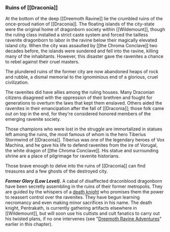 ### Ruins of [[Draconia]]

At the bottom of the deep [[Dreemoth Ravine]] lie the crumbled ruins of the once-proud nation of [[Draconia]]. The floating islands of the city-state were the original home of dragonborn society within [[Wildemount]], though the ruling class installed a strict caste system and forced the tailless ravenite dragonborn to labor in the ravine below their magically elevated island city. When the city was assaulted by [[the Chroma Conclave]] two decades before, the islands were sundered and fell into the ravine, killing many of the inhabitants. However, this disaster gave the ravenites a chance to rebel against their cruel masters.

The plundered ruins of the former city are now abandoned heaps of rock and rubble, a dismal memorial to the ignominious end of a glorious, cruel civilization.

The ravenites did have allies among the ruling houses. Many Draconian citizens disagreed with the oppression of their brethren and fought for generations to overturn the laws that kept them enslaved. Others aided the ravenites in their emancipation after the fall of [[Draconia]]; those folk came out on top in the end, for they're considered honored members of the emerging ravenite society.

Those champions who were lost in the struggle are immortalized in statues left among the ruins, the most famous of whom is the hero Tiberius Stormwind of [[Draconia]]. Tiberius was one of the legendary heroes of Vox Machina, and he gave his life to defend ravenites from the ire of Vorugal, the white dragon of [[the Chroma Conclave]]. His statue and surrounding shrine are a place of pilgrimage for ravenite historians.

Those brave enough to delve into the ruins of [[Draconia]] can find treasures and a few ghosts of the destroyed city.

_**Former Glory (Low Level).**_ A cabal of disaffected draconblood dragonborn have been secretly assembling in the ruins of their former metropolis. They are guided by the whispers of a [death knight](https://www.dndbeyond.com/monsters/death-knight) who promises them the power to reassert control over the ravenites. They have begun learning necromancy and even making minor sacrifices in his name. The death knight, Pentrakath, is currently gathering artifacts elsewhere in [[Wildemount]], but will soon use his cultists and cult fanatics to carry out his twisted plans, if no one intervenes (see "[Dreemoth Ravine Adventures](https://www.dndbeyond.com/sources/egtw/wildemount-gazetteer-wastes-of-[[xhorhas]]#DreemothRavineAdventures "[[Dreemoth Ravine]] Adventures")" earlier in this chapter).